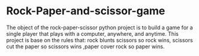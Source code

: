# Rock-Paper-and-scissor-game
The object of the rock-paper-scissor python project is to build a game for a single player that plays with a computer, anywhere, and anytime. This project is base on the rules that: rock blunts scissors so rock wins, scissors cut the paper so scissors wins ,paper cover rock so paper wins.
